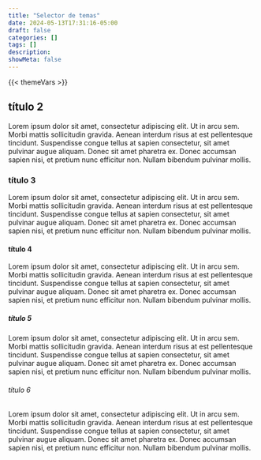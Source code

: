 ```yaml
---
title: "Selector de temas"
date: 2024-05-13T17:31:16-05:00
draft: false
categories: []
tags: []
description: 
showMeta: false
---
```


{{< themeVars >}}

## título 2

Lorem ipsum dolor sit amet, consectetur adipiscing elit. Ut in arcu sem. Morbi mattis sollicitudin gravida. Aenean interdum risus at est pellentesque tincidunt. Suspendisse congue tellus at sapien consectetur, sit amet pulvinar augue aliquam. Donec sit amet pharetra ex. Donec accumsan sapien nisi, et pretium nunc efficitur non. Nullam bibendum pulvinar mollis.

### título 3

Lorem ipsum dolor sit amet, consectetur adipiscing elit. Ut in arcu sem. Morbi mattis sollicitudin gravida. Aenean interdum risus at est pellentesque tincidunt. Suspendisse congue tellus at sapien consectetur, sit amet pulvinar augue aliquam. Donec sit amet pharetra ex. Donec accumsan sapien nisi, et pretium nunc efficitur non. Nullam bibendum pulvinar mollis.

#### título 4

Lorem ipsum dolor sit amet, consectetur adipiscing elit. Ut in arcu sem. Morbi mattis sollicitudin gravida. Aenean interdum risus at est pellentesque tincidunt. Suspendisse congue tellus at sapien consectetur, sit amet pulvinar augue aliquam. Donec sit amet pharetra ex. Donec accumsan sapien nisi, et pretium nunc efficitur non. Nullam bibendum pulvinar mollis.

##### título 5

Lorem ipsum dolor sit amet, consectetur adipiscing elit. Ut in arcu sem. Morbi mattis sollicitudin gravida. Aenean interdum risus at est pellentesque tincidunt. Suspendisse congue tellus at sapien consectetur, sit amet pulvinar augue aliquam. Donec sit amet pharetra ex. Donec accumsan sapien nisi, et pretium nunc efficitur non. Nullam bibendum pulvinar mollis.

###### título 6

Lorem ipsum dolor sit amet, consectetur adipiscing elit. Ut in arcu sem. Morbi mattis sollicitudin gravida. Aenean interdum risus at est pellentesque tincidunt. Suspendisse congue tellus at sapien consectetur, sit amet pulvinar augue aliquam. Donec sit amet pharetra ex. Donec accumsan sapien nisi, et pretium nunc efficitur non. Nullam bibendum pulvinar mollis.